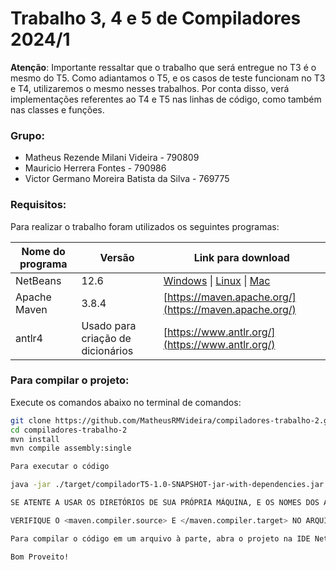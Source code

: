 # Trabalho 3, 4 e 5 de Compiladores 2024/1

**Atenção**: Importante ressaltar que o trabalho que será entregue no T3 é o mesmo do T5. Como adiantamos o T5, e os casos de teste funcionam no T3 e T4, utilizaremos o mesmo nesses trabalhos. Por conta disso, verá implementações referentes ao T4 e T5 nas linhas de código, como também nas classes e funções.

### Grupo:
- Matheus Rezende Milani Videira - 790809
- Mauricio Herrera Fontes - 790986
- Victor Germano Moreira Batista da Silva - 769775

### Requisitos:
Para realizar o trabalho foram utilizados os seguintes programas:

| Nome do programa | Versão | Link para download |
|------------------|--------|--------------------|
| NetBeans | 12.6 | [Windows](https://www.apache.org/dyn/closer.cgi/netbeans/netbeans-installers/12.6/Apache-NetBeans-12.6-bin-windows-x64.exe) \| [Linux](https://www.apache.org/dyn/closer.cgi/netbeans/netbeans-installers/12.6/Apache-NetBeans-12.6-bin-linux-x64.sh) \| [Mac](https://www.apache.org/dyn/closer.cgi/netbeans/netbeans-installers/12.6/Apache-NetBeans-12.6-bin-macosx.dmg) |
| Apache Maven | 3.8.4 | [https://maven.apache.org/](https://maven.apache.org/) |
| antlr4 | Usado para criação de dicionários | [https://www.antlr.org/](https://www.antlr.org/) |

### Para compilar o projeto:
Execute os comandos abaixo no terminal de comandos:

```sh
git clone https://github.com/MatheusRMVideira/compiladores-trabalho-2.git
cd compiladores-trabalho-2
mvn install
mvn compile assembly:single

Para executar o código

java -jar ./target/compiladorT5-1.0-SNAPSHOT-jar-with-dependencies.jar {ARQUIVO DE ENTRADA} {ARQUIVO DE SAÍDA}

SE ATENTE A USAR OS DIRETÓRIOS DE SUA PRÓPRIA MÁQUINA, E OS NOMES DOS ARQUIVOS DE ENTRADA E SAÍDA DESEJADOS.

VERIFIQUE O <maven.compiler.source> E </maven.compiler.target> NO ARQUIVO POM DE SEU PROGRAMA, O ARQUIVO BASE CONSTA COMO 1.8.

Para compilar o código em um arquivo à parte, abra o projeto na IDE NetBeans, utilize a função de "Clean and Build" localizada no canto superior esquerdo. Se o arquivo fonte for modificado, se atente a erros e warnings, pois eles podem comprometer o funcionamento da aplicação.

Bom Proveito!
